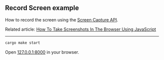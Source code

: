 ## Record Screen example

How to record the screen using the [Screen Capture API](https://developer.mozilla.org/en-US/docs/Web/API/Screen_Capture_API/Using_Screen_Capture).

Related article: [How To Take Screenshots In The Browser Using JavaScript](https://hackernoon.com/how-to-take-screenshots-in-the-browser-using-javascript-l92k3xq7)

---

```bash
cargo make start
```

Open [127.0.0.1:8000](http://127.0.0.1:8000) in your browser.
